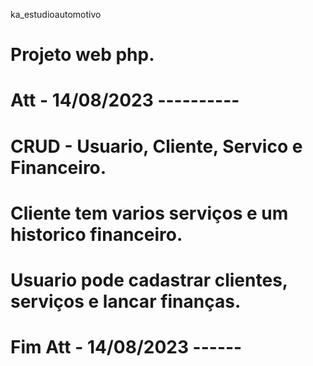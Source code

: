  ka_estudioautomotivo

# Projeto web php.

# Att - 14/08/2023 ----------

# CRUD - Usuario, Cliente, Servico e Financeiro.

# Cliente tem varios serviços e um historico financeiro.

# Usuario pode cadastrar clientes, serviços e lancar finanças.

# Fim Att - 14/08/2023 ------